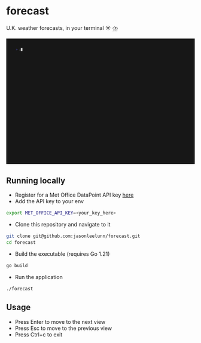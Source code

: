# forecast

U.K. weather forecasts, in your terminal :sunny: :cloud_with_lightning_and_rain:

![forecast GIF](./forecast.gif)

## Running locally

- Register for a Met Office DataPoint API key [here](https://register.metoffice.gov.uk/WaveRegistrationClient/public/register.do?service=datapoint)
- Add the API key to your env

```sh
export MET_OFFICE_API_KEY=<your_key_here>
```

- Clone this repository and navigate to it

```sh
git clone git@github.com:jasonleelunn/forecast.git
cd forecast
```

- Build the executable (requires Go 1.21)

```sh
go build
```

- Run the application

```sh
./forecast
```

## Usage

- Press Enter to move to the next view
- Press Esc to move to the previous view
- Press Ctrl+c to exit
